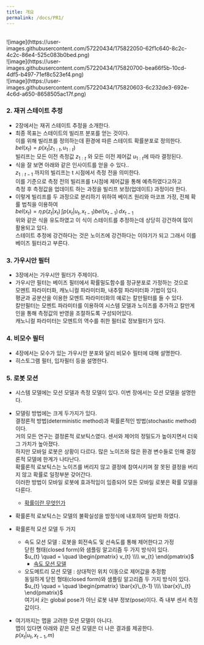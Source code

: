 ```yaml
---
title: 개요
permalink: /docs/PR1/
---
```


<br>  
![image](https://user-images.githubusercontent.com/57220434/175822050-62f1c640-8c2c-4c2c-86e4-525c083b0bed.png)
<br>  
![image](https://user-images.githubusercontent.com/57220434/175820700-bea66f5b-10cd-4df5-b497-71ef8c523ef4.png)
<br>  
![image](https://user-images.githubusercontent.com/57220434/175820603-6c232de3-692e-4c6d-a650-8658505ac17f.png)
<br>  

### 2. 재귀 스테이트 추정  
- 2장에서는 재귀 스테이트 추정을 소개한다.  
- 최종 목표는 스테이트의 빌리프 분포를 얻는 것이다.  
  이를 위해 빌리프를 정의하는데 환경에 따른 스테이트 확률분포로 정의한다.  
  $bel(x_{t}) = p(x_{t}\vert z_{1:t},u_{1:t})$  
  빌리프는 모든 이전 측정값 $z_{1:t}$ 와 모든 이전 제어값 $u_{1:t}$에 따라 결정된다.  
- 식을 잘 보면 아래와 같은 인사이트를 얻을 수 있다..  
  $z_{1:t-1}$ 까지의 빌리프는 t 시점에서 측정 전을 의미한다.  
  이를 기준으로 측정 전의 빌리프를 t시점에 제어값을 통해 예측하였다고하고  
  측정 후 측정값을 업데이트 하는 과정을 빌리프 보정(업데이트) 과정이라 한다.  
- 이렇게 빌리프를 두 과정으로 분리하기 위하여 베이즈 원리와 마코프 가정, 전체 확률 법칙을 이용하여  
  $bel(x_{t}) = \eta\, p(z_{t}\vert x_{t}) \,\int p(x_{t}\vert u_{t},x_{t-1}) bel(x_{t-1})\,dx_{t-1}$  
  위와 같은 식을 유도하였고 이 식이 스테이트를 추정하는데 상당히 강건하여 많이 활용되고 있다.  
  스테이트 추정에 강건하다는 것은 노이즈에 강건하다는 이야기가 되고 그래서 이를 베이즈 필터라고 부른다.  
  
### 3. 가우시안 필터  
- 3장에서는 가우시안 필터가 주제이다.  
- 가우시안 필터는 베이즈 필터에서 확률밀도함수를 정규분포로 가정하는 것으로  
  모멘트 파라미터화, 캐노니컬 파라미터화, 내추럴 파라미터화 기법이 있다.  
  평균과 공분산을 이용한 모멘트 파라미터화의 예로는 칼만필터를 들 수 있다.  
  칼만필터는 모멘트 파라미터를 이용하여 시스템 모델과 노이즈를 추가하고 칼만게인을 통해 측정값의 반영을 조절하도록 구성되어있다.  
  캐노니컬 파라미터는 모멘트의 역수를 취한 필터로 정보필터가 있다.  

### 4. 비모수 필터  
- 4장에서는 모수가 있는 가우시안 분포와 달리 비모수 필터에 대해 설명한다.  
- 히스토그램 필터, 입자필터 등을 설명한다.  

### 5. 로봇 모션  
- 시스템 모델에는 모션 모델과 측정 모델이 있다. 이번 장에서는 모션 모델을 설명한다.  
- 모델링 방법에는 크게 두가지가 있다.  
  결정론적 방법(deterministic method)과 확률론적인 방법(stochastic method) 이다.  
  거의 모든 연구는 결정론적 로보틱스였다. 센서와 제어의 정밀도가 높아지면서 더욱 그 가치가 높아졌다.  
  하지만 모바일 로봇은 상황이 다르다. 많은 노이즈와 많은 환경 변수들로 인해 결정론적 모델에 한계가 나타난다.  
  확률론적 로보틱스는 노이즈를 버리지 않고 결정에 참여시키며 잘 못된 결정을 버리지 않고 확률로 일정부분 갖어간다.  
  이러한 방법이 모바일 로봇에 효과적임이 임증되어 모든 모바일 로봇은 확률 모델을 다룬다.  
  - [확률이란 무엇인가](https://brunch.co.kr/@amangkim/1)  
- 확률론적 로보틱스는 모델의 불확실성을 방정식에 내포하여 일반화 하였다.  

- 확률론적 모션 모델 두 가지  
  - 속도 모션 모델 : 로봇을 회전속도 및 선속도를 통해 제어한다고 가정  
    닫힌 형태(closed form)와 샘플링 알고리즘 두 가지 방식이 있다.  
    $u_{t} \quad = \quad \begin{pmatrix} v_{t} \\\\ w_{t} \end{pmatrix}$  
    - [속도 모션 모델](https://soohwan-justin.tistory.com/6)  
  - 오도메트리 모션 모델 : 상대적인 위치 이동으로 제어값을 추정함  
    동일하게 닫힌 형태(closed form)와 샘플링 알고리즘 두 가지 방식이 있다.  
    $u_{t} \quad = \quad \begin{pmatrix} \bar{x}\_{t-1} \\\\ \bar{x}\_{t} \end{pmatrix}$  
    여기서 $\bar{x}$는 global pose가 아닌 로봇 내부 정보(pose)이다. 즉 내부 센서 측정 값이다.  

- 여기까지는 맵을 고려한 모션 모델이 아니다.  
  맵이 있다면 아래와 같은 모션 모델은 더 나은 결과를 제공한다.  
  $p(x_{t} \vert u_{t},x_{t-1},m)$  
  
  
  
  
    




